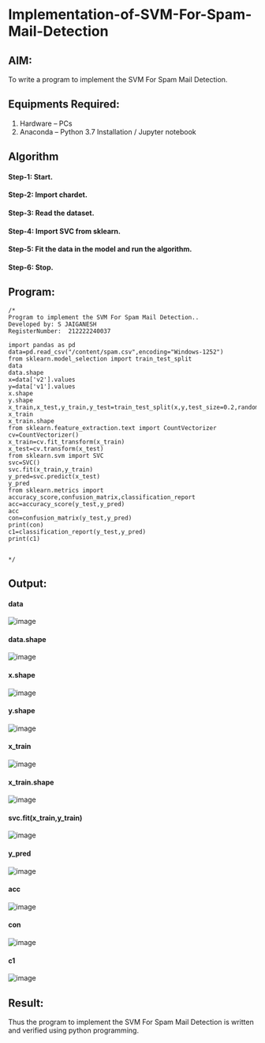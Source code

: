 # Implementation-of-SVM-For-Spam-Mail-Detection

## AIM:
To write a program to implement the SVM For Spam Mail Detection.

## Equipments Required:
1. Hardware – PCs
2. Anaconda – Python 3.7 Installation / Jupyter notebook

## Algorithm
#### Step-1: Start.
#### Step-2: Import chardet.
#### Step-3: Read the dataset.
#### Step-4: Import SVC from sklearn.
#### Step-5: Fit the data in the model and run the algorithm.
#### Step-6: Stop.

## Program:
```
/*
Program to implement the SVM For Spam Mail Detection..
Developed by: S JAIGANESH
RegisterNumber:  212222240037

import pandas as pd
data=pd.read_csv("/content/spam.csv",encoding="Windows-1252")
from sklearn.model_selection import train_test_split
data
data.shape
x=data['v2'].values
y=data['v1'].values
x.shape
y.shape
x_train,x_test,y_train,y_test=train_test_split(x,y,test_size=0.2,random_state=0)
x_train
x_train.shape
from sklearn.feature_extraction.text import CountVectorizer
cv=CountVectorizer()
x_train=cv.fit_transform(x_train)
x_test=cv.transform(x_test)
from sklearn.svm import SVC
svc=SVC()
svc.fit(x_train,y_train)
y_pred=svc.predict(x_test)
y_pred
from sklearn.metrics import accuracy_score,confusion_matrix,classification_report
acc=accuracy_score(y_test,y_pred)
acc
con=confusion_matrix(y_test,y_pred)
print(con)
c1=classification_report(y_test,y_pred)
print(c1)


*/
```

## Output:

#### data
![image](https://github.com/yuvarajmonarch/Implementation-of-SVM-For-Spam-Mail-Detection/assets/122221735/4c275760-0185-4ddc-9186-5748189d5945)


#### data.shape
![image](https://github.com/yuvarajmonarch/Implementation-of-SVM-For-Spam-Mail-Detection/assets/122221735/c9d52168-14f9-4ada-a695-5df92bd5eccb)


#### x.shape
![image](https://github.com/yuvarajmonarch/Implementation-of-SVM-For-Spam-Mail-Detection/assets/122221735/dabf1b76-0e67-42ab-a2ba-f4f4e94e2c48)

#### y.shape
![image](https://github.com/yuvarajmonarch/Implementation-of-SVM-For-Spam-Mail-Detection/assets/122221735/be021b33-71d2-4d56-b32b-16394b6e6cc2)

#### x_train
![image](https://github.com/yuvarajmonarch/Implementation-of-SVM-For-Spam-Mail-Detection/assets/122221735/b1eecc8c-261e-481d-9b13-62ea1de2be55)

#### x_train.shape
![image](https://github.com/yuvarajmonarch/Implementation-of-SVM-For-Spam-Mail-Detection/assets/122221735/cd5fdc20-dde6-40ef-9423-65d3bd2aa274)

#### svc.fit(x_train,y_train)
![image](https://github.com/yuvarajmonarch/Implementation-of-SVM-For-Spam-Mail-Detection/assets/122221735/96d3c8ed-b5c0-42e7-bb76-1f86b8ca9d75)

#### y_pred
![image](https://github.com/yuvarajmonarch/Implementation-of-SVM-For-Spam-Mail-Detection/assets/122221735/e2a85b03-66d2-42bc-8113-327f7a311c42)

#### acc
![image](https://github.com/yuvarajmonarch/Implementation-of-SVM-For-Spam-Mail-Detection/assets/122221735/9e270b41-3c09-459b-b545-d4563c6a8c42)

#### con
![image](https://github.com/yuvarajmonarch/Implementation-of-SVM-For-Spam-Mail-Detection/assets/122221735/1bfde09a-80e3-4b8b-a15a-64bc12ce4be3)

#### c1
![image](https://github.com/yuvarajmonarch/Implementation-of-SVM-For-Spam-Mail-Detection/assets/122221735/d5be7c3a-6b96-479b-9183-ef78fa455d3a)




## Result:
Thus the program to implement the SVM For Spam Mail Detection is written and verified using python programming.
